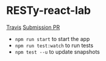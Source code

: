 # RESTy-react-lab

[Travis](https://travis-ci.com/alexspencer-401-advanced-javascript/RESTy-react-lab)
[Submission PR](https://github.com/alexspencer-401-advanced-javascript/RESTy-react-lab/pull/2)

* `npm run start` to start the app
* `npm run test:watch` to run tests
* `npm test --u` to update snapshots
